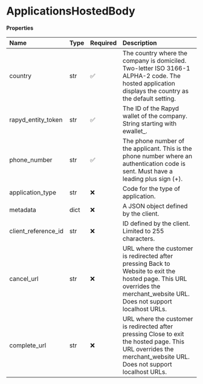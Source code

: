 # ApplicationsHostedBody

**Properties**

| Name                | Type | Required | Description                                                                                                                                                                |
| :------------------ | :--- | :------- | :------------------------------------------------------------------------------------------------------------------------------------------------------------------------- |
| country             | str  | ✅       | The country where the company is domiciled. Two-letter ISO 3166-1 ALPHA-2 code. The hosted application displays the country as the default setting.                        |
| rapyd_entity_token  | str  | ✅       | The ID of the Rapyd wallet of the company. String starting with ewallet\_.                                                                                                 |
| phone_number        | str  | ✅       | The phone number of the applicant. This is the phone number where an authentication code is sent. Must have a leading plus sign (+).                                       |
| application_type    | str  | ❌       | Code for the type of application.                                                                                                                                          |
| metadata            | dict | ❌       | A JSON object defined by the client.                                                                                                                                       |
| client_reference_id | str  | ❌       | ID defined by the client. Limited to 255 characters.                                                                                                                       |
| cancel_url          | str  | ❌       | URL where the customer is redirected after pressing Back to Website to exit the hosted page. This URL overrides the merchant_website URL. Does not support localhost URLs. |
| complete_url        | str  | ❌       | URL where the customer is redirected after pressing Close to exit the hosted page. This URL overrides the merchant_website URL. Does not support localhost URLs.           |
